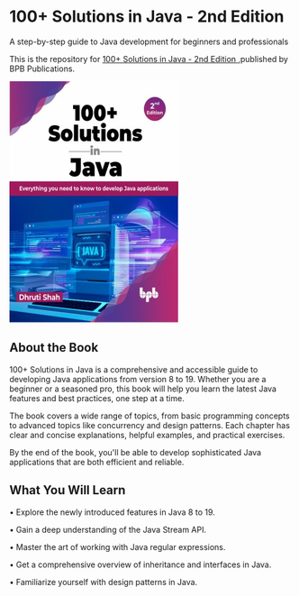 # 100+ Solutions in Java - 2nd Edition

A step-by-step guide to Java development for beginners and professionals

This is the repository for [100+ Solutions in Java - 2nd Edition
](https://bpbonline.com/products/100-solutions-in-java-2nd-edition?variant=42967546396872),published by BPB Publications.

<img src="9789355515711.jpg">

## About the Book
100+ Solutions in Java is a comprehensive and accessible guide to developing Java applications from version 8 to 19. Whether you are a beginner or a seasoned pro, this book will help you learn the latest Java features and best practices, one step at a time.

The book covers a wide range of topics, from basic programming concepts to advanced topics like concurrency and design patterns. Each chapter has clear and concise explanations, helpful examples, and practical exercises.

By the end of the book, you'll be able to develop sophisticated Java applications that are both efficient and reliable.

## What You Will Learn
• Explore the newly introduced features in Java 8 to 19.

•  Gain a deep understanding of the Java Stream API.

•  Master the art of working with Java regular expressions.

•  Get a comprehensive overview of inheritance and interfaces in Java.

•  Familiarize yourself with design patterns in Java.

